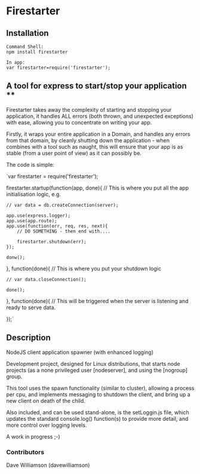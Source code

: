 Firestarter
===========

## Installation

	Command Shell:
    npm install firestarter
    
    In app:
    var firestarter=require('firestarter');
    


## A tool for express to start/stop your application **
Firestarter takes away the complexity of starting and stopping your application, it handles ALL errors (both thrown, and unexpected exceptions) with ease, allowing you to concentrate on writing your app.

Firstly, it wraps your entire application in a Domain, and handles any errors from that domain, by cleanly shutting down the application - when combines with a tool such as naught, this will ensure that your app is as stable (from a user point of view) as it can possibly be.

The code is simple:

`var firestarter = require('firestarter');

firestarter.startup(function(app, done){
	// This is where you put all the app initialisation logic, e.g.

	// var data = db.createConnection(server);

	app.use(express.logger);
	app.use(app.route);
	app.use(function(err, req, res, next){
		// DO SOMETHING - then end with....

		firestarter.shutdown(err);
	});

	donw();

}, function(done){
	// This is where you put your shutdown logic

	// var data.closeConnection();

	done();

}, function(done){
	// This will be triggered when the server is listening and ready to serve data.
	
});`

## Description

NodeJS client application spawner (with enhanced logging)

Development project, designed for Linux distributions, that starts node projects (as a none privileged user [nodeserver], and using the [nogroup] group.

This tool uses the spawn functionality (similar to cluster), allowing a process per cpu, and implements messaging to shutdown the client, and bring up a new client on death of the child.

Also included, and can be used stand-alone, is the setLoggin.js file, which updates the standard console.log() function(s) to provide more detail, and more control over logging levels.

A work in progress ;-)

### Contributors 

Dave Williamson (davewilliamson)